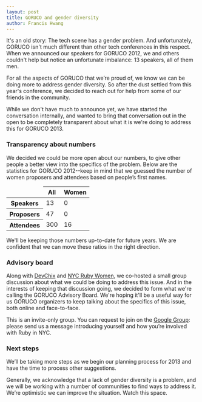 ```yaml
---
layout: post
title: GORUCO and gender diversity
author: Francis Hwang
---
```

It's an old story: The tech scene has a gender problem. And
unfortunately, GORUCO isn't much different than other tech conferences
in this respect. When we announced our speakers for GORUCO 2012, we and
others couldn't help but notice an unfortunate imbalance: 13 speakers,
all of them men.

For all the aspects of GORUCO that we’re proud of, we know we can be doing more to address gender diversity. So after the dust settled from this
year's conference, we decided to reach out for help from some of our
friends in the community.

While we don't have much to announce yet, we have started the conversation internally, and wanted to bring that conversation out in the open to be completely transparent about what it is we're doing to address this for GORUCO 2013.

### Transparency about numbers

We decided we could be more open about our numbers, to give other people
a better view into the specifics of the problem. Below are the statistics for GORUCO 2012--keep in mind
that we guessed the number of women proposers and attendees based on people’s first names.

<table class="data">
<thead>
  <tr>
    <td></td>
    <th>All</th>
    <th>Women</th>
  </tr>
</thead>
<tbody>
  <tr class="odd">
    <th>Speakers</th>
    <td>13</td>
    <td>0</td>
  </tr>
  <tr class="even">
    <th>Proposers</th>
    <td>47</td>
    <td>0</td>
  </tr>
  <tr class="odd">
    <th>Attendees</th>
    <td>300</td>
    <td>16</td>
  </tr>
</tbody>
</table>

We'll be keeping those numbers up-to-date for future years. We are confident that we can move these ratios in the right direction.

### Advisory board

Along with [DevChix](http://www.devchix.com/) and 
[NYC Ruby Women](http://www.meetup.com/NYC-Ruby-Women/), 
we co-hosted a small group discussion about what we could be doing to
address this issue. And in the interests of keeping that discussion going, we decided to
form what we're calling the GORUCO Advisory Board. We're
hoping it'll be a useful way for us GORUCO organizers to keep talking
about the specifics of this issue, both online and face-to-face.

This is an invite-only group. You can request to join on the [Google Group](https://groups.google.com/forum/#!contactowner/goruco-advisory-board): please send us a message introducing yourself and how you’re involved with Ruby in NYC.

### Next steps

We’ll be taking more steps as we begin our planning
process for 2013 and have the time to process other suggestions.

Generally, we acknowledge that a lack of gender diversity is a problem, and we will be working with a number of communities to find ways to address it. We’re optimistic we can improve the situation. Watch this space.
